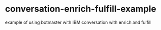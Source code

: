 # conversation-enrich-fulfill-example
example of using botmaster with IBM conversation with enrich and fulfill
